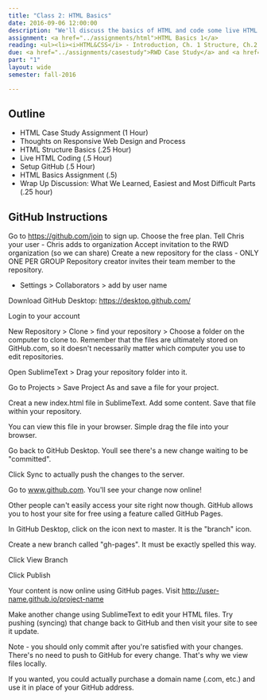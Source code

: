 ```yaml
---
title: "Class 2: HTML Basics"
date: 2016-09-06 12:00:00
description: "We'll discuss the basics of HTML and code some live HTML in class using CodePen.  We'll also set up GitHub accounts and version control for future assignments."
assignment: <a href="../assignments/html">HTML Basics 1</a>
reading: <ul><li><i>HTML&CSS</i> - Introduction, Ch. 1 Structure, Ch.2 Text, Ch. 18 Process & Design (out of order)</li><li><i>Responsive Web Design</i> - Ch. 1 Our Responsive Web</li><li><a href="http://www.coffeecup.com/help/articles/absolute-vs-relative-pathslinks/">Absolute vs. Relative Paths and Links (Just Scan)</a></li><li><a href="http://readwrite.com/2013/09/30/understanding-github-a-journey-for-beginners-part-1">GitHub for Beginners (Just scan)</a></li><li><a href="https://24ways.org/2013/get-started-with-github-pages/">Getting Started With GitHub Pages (Just scan)</a></li></ul>
due: <a href="../assignments/casestudy">RWD Case Study</a> and <a href="https://kent.qualtrics.com/SE/?SID=SV_a4PH8dqAyP5ylUN">Take Introductory Survey</a>
part: "1"
layout: wide
semester: fall-2016

---
```


## Outline

* HTML Case Study Assignment (1 Hour)
* Thoughts on Responsive Web Design and Process
* HTML Structure Basics (.25 Hour)
* Live HTML Coding (.5 Hour)
* Setup GitHub (.5 Hour)
* HTML Basics Assignment (.5)
* Wrap Up Discussion: What We Learned, Easiest and Most Difficult Parts (.25 hour)


## GitHub Instructions

Go to https://github.com/join to sign up.
Choose the free plan.
Tell Chris your user - Chris adds to organization
Accept invitation to the RWD organization (so we can share)
Create a new repository for the class - ONLY ONE PER GROUP
Repository creator invites their team member to the repository.
* Settings > Collaborators > add by user name

Download GitHub Desktop: https://desktop.github.com/

Login to your account

New Repository > Clone > find your repository > Choose a folder on the computer to clone to.  Remember that the files are ultimately stored on GitHub.com, so it doesn't necessarily matter which computer you use to edit repositories.

Open SublimeText > Drag your repository folder into it.

Go to Projects > Save Project As and save a file for your project.

Creat a new index.html file in SublimeText.  Add some content.  Save that file within your repository.

You can view this file in your browser.  Simple drag the file into your browser.

Go back to GitHub Desktop. Youll see there's a new change waiting to be "committed".

Click Sync to actually push the changes to the server.

Go to www.github.com.  You'll see your change now online!

Other people can't easily access your site right now though.  GitHub allows you to host your site for free using a feature called GitHub Pages.

In GitHub Desktop, click on the icon next to master.  It is the "branch" icon.

Create a new branch called "gh-pages".  It must be exactly spelled this way.

Click View Branch

Click Publish

Your content is now online using GitHub pages.  Visit http://user-name.github.io/project-name

Make another change using SublimeText to edit your HTML files.  Try pushing (syncing) that change back to GitHub and then visit your site to see it update.

Note - you should only commit after you're satisfied with your changes.  There's no need to push to GitHub for every change.  That's why we view files locally.

If you wanted, you could actually purchase a domain name (.com, etc.) and use it in place of your GitHub address.
